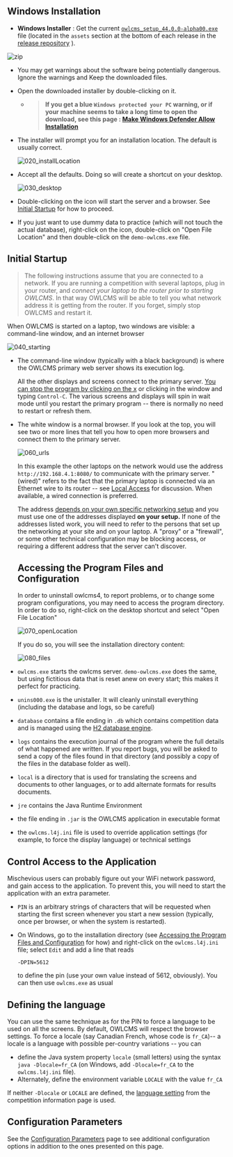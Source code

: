 ## Windows Installation

- **Windows Installer** : Get the current [`owlcms_setup_44.0.0-alpha00.exe`](https://github.com/owlcms/owlcms4-prerelease/releases/download/44.0.0-alpha00/owlcms_setup_44.0.0-alpha00.exe) file (located in the `assets` section at the bottom of each release in the [release repository](https://github.com/owlcms/owlcms4-prerelease/releases/latest) ).

![zip](img\LocalInstall\010_setupexe.png)

-  You may get warnings about the software being potentially dangerous.  Ignore the warnings and Keep the downloaded files.

- Open the downloaded installer by double-clicking on it.  

  - > **If you get a blue `Windows protected your PC` warning, or if your machine seems to take a long time to open the download, see this page : [Make Windows Defender Allow Installation](DefenderOff)**

- The installer will prompt you for an installation location.  The default is usually correct.

  ![020_installLocation](img\LocalInstall\020_installLocation.png)

- Accept all the defaults.  Doing so will create a shortcut on your desktop.

  ![030_desktop](img\LocalInstall\030_desktop.png)

- Double-clicking on the icon will start the server and a browser. See [Initial Startup](#initial-startup) for how to proceed.

- If you just want to use dummy data to practice (which will not touch the actual database), right-click on the icon, double-click on "Open File Location" and then double-click on the `demo-owlcms.exe` file.

## Initial Startup

> The following instructions assume that you are connected to a network.  If you are running a competition with several laptops, plug in your router, and *connect your laptop to the router prior to starting OWLCMS*. In that way OWLCMS will be able to tell you what network address it is getting from the router.  If you forget, simply stop OWLCMS and restart it.

When OWLCMS is started on a laptop, two windows are visible:  a command-line window, and an internet browser

![040_starting](img\LocalInstall\040_starting.png)

- The command-line window (typically with a black background) is where the OWLCMS primary web server shows its execution log.  

  All the other displays and screens connect to the primary server.  <u>You can stop the program by clicking on the x</u> or clicking in the window and typing `Control-C`.  The various screens and displays will spin in wait mode until you restart the primary program -- there is normally no need to restart or refresh them.

- The white window is a normal browser.  If you look at the top, you will see two or more lines that tell you how to open more browsers and connect them to the primary server.

  ![060_urls](img\LocalInstall\060_urls.png)

  In this example the other laptops on the network would use the address `http://192.168.4.1:8080/` to communicate with the primary server.  "(wired)" refers to the fact that the primary laptop is connected via an Ethernet wire to its router -- see [Local Access](EquipmentSetup#local-access-over-a-local-network) for discussion.  When available, a wired connection is preferred.

  The address <u>depends on your own specific networking setup</u> and you must use one of the addresses displayed **on your setup.**  If none of the addresses listed work, you will need to refer to the persons that set up the networking at your site and on your laptop.  A "proxy" or a "firewall", or some other technical configuration may be blocking access, or requiring a different address that the server can't discover.

  ## Accessing the Program Files and Configuration

  In order to uninstall owlcms4, to report problems, or to change some program configurations, you may need to access the program directory. In order to do so, right-click on the desktop shortcut and select "Open File Location"

  ![070_openLocation](img\LocalInstall\070_openLocation.png)

  If you do so, you will see the installation directory content:

  ![080_files](img\LocalInstall\080_files.png)

- `owlcms.exe` starts the owlcms server.  `demo-owlcms.exe` does the same, but using fictitious data that is reset anew on every start; this makes it perfect for practicing.

- `unins000.exe` is the unistaller.  It will cleanly uninstall everything (including the database and logs, so be careful)

- `database` contains a file ending in `.db` which contains competition data and is managed using the [H2 database engine](https://www.h2database.com/html/main.html). 

- `logs` contains the execution journal of the program where the full details of what happened are written. If you report bugs, you will be asked to send a copy of the files found in that directory (and possibly a copy of the files in the database folder as well).

- `local` is a directory that is used for translating the screens and documents to other languages, or to add alternate formats for results documents.

- `jre`  contains the Java Runtime Environment

- the file ending in `.jar` is the OWLCMS application in executable format

- the `owlcms.l4j.ini` file is used to override application settings (for example, to force the display language) or technical settings

## Control Access to the Application

Mischevious users can probably figure out your WiFi network password, and gain access to the application. To prevent this, you will need to start the application with an extra parameter.

- `PIN` is an arbitrary strings of characters that will be requested when starting the first screen whenever you start a new session (typically, once per browser, or when the system is restarted). 

- On Windows, go to the installation directory (see [Accessing the Program Files and Configuration](LocalSetup#control-access-to-the-application) for how) and right-click on the `owlcms.l4j.ini` file; select `Edit` and add a line that reads 

  ```
  -DPIN=5612
  ```

  to define the pin (use your own value instead of 5612, obviously).  You can then use `owlcms.exe` as usual


## Defining the language

You can use the same technique as for the PIN to force a language to be used on all the screens.  By default, OWLCMS will respect the browser settings.  To force a locale (say Canadian French, whose code is `fr_CA`)-- a locale is a language with possible per-country variations --  you can

-  define the Java system property `locale` (small letters) using the syntax 
  `java -Dlocale=fr_CA` (on Windows, add `-Dlocale=fr_CA` to the `owlcms.l4j.ini` file).  
- Alternately, define the environment variable `LOCALE` with the value `fr_CA` 

If neither `-Dlocale` or `LOCALE` are defined, the [language setting](Preparation#display-language) from the competition information page is used.

## Configuration Parameters

See the [Configuration Parameters](Configuration.md  ' :include') page to see additional configuration options in addition to the ones presented on this page.